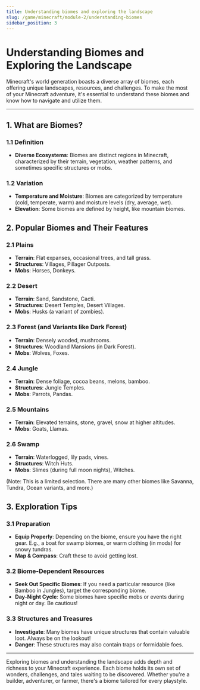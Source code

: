 ```yaml
---
title: Understanding biomes and exploring the landscape
slug: /game/minecraft/module-2/understanding-biomes
sidebar_position: 3
---
```


# Understanding Biomes and Exploring the Landscape

Minecraft's world generation boasts a diverse array of biomes, each offering unique landscapes, resources, and challenges. To make the most of your Minecraft adventure, it's essential to understand these biomes and know how to navigate and utilize them.

---

## 1. **What are Biomes?**

### 1.1 Definition

* **Diverse Ecosystems**: Biomes are distinct regions in Minecraft, characterized by their terrain, vegetation, weather patterns, and sometimes specific structures or mobs.

### 1.2 Variation

* **Temperature and Moisture**: Biomes are categorized by temperature (cold, temperate, warm) and moisture levels (dry, average, wet).
* **Elevation**: Some biomes are defined by height, like mountain biomes.

## 2. **Popular Biomes and Their Features**

### 2.1 **Plains**

* **Terrain**: Flat expanses, occasional trees, and tall grass.
* **Structures**: Villages, Pillager Outposts.
* **Mobs**: Horses, Donkeys.

### 2.2 **Desert**

* **Terrain**: Sand, Sandstone, Cacti.
* **Structures**: Desert Temples, Desert Villages.
* **Mobs**: Husks (a variant of zombies).

### 2.3 **Forest (and Variants like Dark Forest)**

* **Terrain**: Densely wooded, mushrooms.
* **Structures**: Woodland Mansions (in Dark Forest).
* **Mobs**: Wolves, Foxes.

### 2.4 **Jungle**

* **Terrain**: Dense foliage, cocoa beans, melons, bamboo.
* **Structures**: Jungle Temples.
* **Mobs**: Parrots, Pandas.

### 2.5 **Mountains**

* **Terrain**: Elevated terrains, stone, gravel, snow at higher altitudes.
* **Mobs**: Goats, Llamas.

### 2.6 **Swamp**

* **Terrain**: Waterlogged, lily pads, vines.
* **Structures**: Witch Huts.
* **Mobs**: Slimes (during full moon nights), Witches.

(Note: This is a limited selection. There are many other biomes like Savanna, Tundra, Ocean variants, and more.)

## 3. **Exploration Tips**

### 3.1 **Preparation**

* **Equip Properly**: Depending on the biome, ensure you have the right gear. E.g., a boat for swamp biomes, or warm clothing (in mods) for snowy tundras.
* **Map & Compass**: Craft these to avoid getting lost.

### 3.2 **Biome-Dependent Resources**

* **Seek Out Specific Biomes**: If you need a particular resource (like Bamboo in Jungles), target the corresponding biome.
* **Day-Night Cycle**: Some biomes have specific mobs or events during night or day. Be cautious!

### 3.3 **Structures and Treasures**

* **Investigate**: Many biomes have unique structures that contain valuable loot. Always be on the lookout!
* **Danger**: These structures may also contain traps or formidable foes.

---

Exploring biomes and understanding the landscape adds depth and richness to your Minecraft experience. Each biome holds its own set of wonders, challenges, and tales waiting to be discovered. Whether you're a builder, adventurer, or farmer, there's a biome tailored for every playstyle.